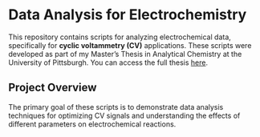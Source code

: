 # Data Analysis for Electrochemistry

This repository contains scripts for analyzing electrochemical data, specifically for **cyclic voltammetry (CV)** applications. These scripts were developed as part of my Master’s Thesis in Analytical Chemistry at the University of Pittsburgh. You can access the full thesis [here](http://d-scholarship.pitt.edu/46030/).

## Project Overview

The primary goal of these scripts is to demonstrate data analysis techniques for optimizing CV signals and understanding the effects of different parameters on electrochemical reactions.

